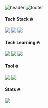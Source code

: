 ![header](https://capsule-render.vercel.app/api?type=waving&color=FD866E&height=150&section=header&text=%20Draw%20Code%20&fontColor=ffffff&fontSize=40)
![footer](https://capsule-render.vercel.app/api?type=waving&color=FD866E&height=150&section=footer)
  <div>
    <h4>Tech Stack 🔥</h4>
    <img src="https://img.shields.io/badge/HTML5-E34F26?style=flat-square&logo=HTML5&logoColor=white"/>
    <img src="https://img.shields.io/badge/CSS3-1572B6?style=flat-square&logo=CSS3&logoColor=white" />
    <img src="https://img.shields.io/badge/JavaScript-F7DF1E?style=flat-square&logo=JavaScript&logoColor=white" />
  </div>
  
  <div>
    <h4>Tech Learning 🔥</h4>
    <img src="https://img.shields.io/badge/Sass-CC6699?style=flat-square&logo=Sass&logoColor=white" />
    <img src="https://img.shields.io/badge/React-61DAFB?style=flat-square&logo=React&logoColor=white" />
    <img src="https://img.shields.io/badge/TypeScript-3178C6?style=flat-square&logo=TypeScript&logoColor=white" />
  </div>

  <div>
    <h4>Tool 🔥</h4>
    <img src="https://img.shields.io/badge/github-181717?style=for-the-badge&logo=github&logoColor=white">
    <img src="https://img.shields.io/badge/git-F05032?style=for-the-badge&logo=git&logoColor=white">
  </div>


  <div>
    <h4>Stats 🔥</h4>
    <img src="https://github-readme-stats.vercel.app/api?username=Junseong0112&show_icons=true&bg_color=FD866E&title_color=fefefe&text_color=fefefe&icon_color=FFFFFF&border_radius=10" />
  </div>

<!--
**Junseong0112/Junseong0112** is a ✨ _special_ ✨ repository because its `README.md` (this file) appears on your GitHub profile.

Here are some ideas to get you started:

- 🔭 I’m currently working on ...
- 🌱 I’m currently learning ...
- 👯 I’m looking to collaborate on ...
- 🤔 I’m looking for help with ...
- 💬 Ask me about ...
- 📫 How to reach me: ...
- 😄 Pronouns: ...
- ⚡ Fun fact: ...
-->
